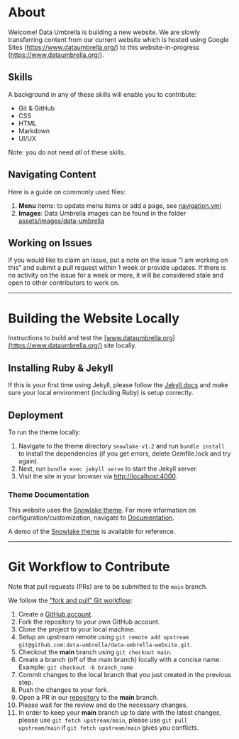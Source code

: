 # About
Welcome! Data Umbrella is building a new website. We are slowly transferring content from our current website which is hosted using Google Sites (https://www.dataumbrella.org/) to this website-in-progress (https://www.dataumbrella.org/).

## Skills 
A background in any of these skills will enable you to contribute:  
- Git & GitHub
- CSS
- HTML
- Markdown
- UI/UX

Note:  you do not need *all* of these skills.

## Navigating Content
Here is a guide on commonly used files:  
1. **Menu** items:  to update menu items or add a page, see [navigation.yml](snowlake-v1.2/_data/navigation.yml)
2. **Images**: Data Umbrella images can be found in the folder [assets/images/data-umbrella](snowlake-v1.2/assets/images/data-umbrella/)

## Working on Issues
If you would like to claim an issue, put a note on the issue "I am working on this" and submit a pull request within 1 week or provide updates.  If there is no activity on the issue for a week or more, it will be considered stale and open to other contributors to work on.

---

# Building the Website Locally
Instructions to build and test the [www.dataumbrella.org](https://www.dataumbrella.org/) site locally.

## Installing Ruby & Jekyll
If this is your first time using Jekyll, please follow the [Jekyll docs](https://jekyllrb.com/docs/installation/) and make sure your local environment (including Ruby) is setup correctly.

## Deployment
To run the theme locally:
1. Navigate to the theme directory `snowlake-v1.2` and run `bundle install` to install the dependencies (if you get errors, delete Gemfile.lock and try again). 
2. Next, run `bundle exec jekyll serve` to start the Jekyll server.
3. Visit the site in your browser via [http://localhost:4000](http://localhost:4000).


### Theme Documentation
This website uses the [Snowlake theme](https://jekyllthemes.io/theme/snowlake-website-jekyll-theme). For more information on configuration/customization, navigate to [Documentation](https://github.com/data-umbrella/data-umbrella-website/tree/main/Documentation).

A demo of the [Snowlake theme](https://snowlake.tortoizthemes.com/) is available for reference.

---

# Git Workflow to Contribute

Note that pull requests (PRs) are to be submitted to the `main` branch.

We follow the ["fork and pull" Git workflow](https://github.com/susam/gitpr):  
1. Create a [GitHub account](https://github.com/).  
2. Fork the repository to your own GitHub account.
3. Clone the project to your local machine.
4. Setup an upstream remote using `git remote add upstream git@github.com:data-umbrella/data-umbrella-website.git`.
5. Checkout the **main** branch using `git checkout main`.
6. Create a branch (off of the main branch) locally with a concise name. Example:  `git checkout -b branch_name`
7. Commit changes to the local branch that you just created in the previous step.
8. Push the changes to your fork.
9. Open a PR in our [repository](https://github.com/data-umbrella/data-umbrella-website) to the **main** branch.
10. Please wait for the review and do the necessary changes.
11. In order to keep your **main** branch up to date with the latest changes, please use `git fetch upstream/main`, please use `git pull upstream/main` if `git fetch upstream/main` gives you conflicts.

